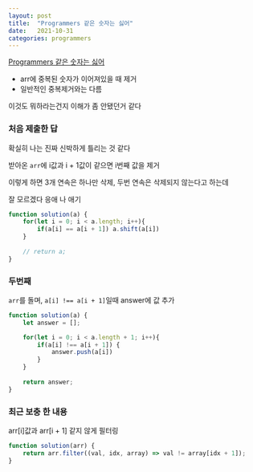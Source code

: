 ```yaml
---
layout: post
title:  "Programmers 같은 숫자는 싫어"
date:   2021-10-31
categories: programmers
---
```

[Programmers 같은 숫자는 싫어](https://programmers.co.kr/learn/courses/30/lessons/12906?language=javascript)

- arr에 중복된 숫자가 이어져있을 때 제거
- 일반적인 중복제거와는 다름

이것도 뭐하라는건지 이해가 좀 안됐던거 같다

### 처음 제출한 답

확실히 나는 진짜 신박하게 틀리는 것 같다

받아온 `arr`에 i값과 i + 1값이 같으면 i번째 값을 제거

이렇게 하면 3개 연속은 하나만 삭제, 두번 연속은 삭제되지 않는다고 하는데

잘 모르겠다 응애 나 애기

```js
function solution(a) { 
    for(let i = 0; i < a.length; i++){
        if(a[i] == a[i + 1]) a.shift(a[i])
    }
    
    // return a;
}
```


### 두번째 

`arr`를 돌며, `a[i] !== a[i + 1]`일때 answer에 값 추가

```js
function solution(a) { 
    let answer = [];

    for(let i = 0; i < a.length + 1; i++){
        if(a[i] !== a[i + 1]) {
            answer.push(a[i])
        }
    }
    
    return answer;
}
```

### 최근 보충 한 내용

arr[i]값과 arr[i + 1] 같지 않게 필터링
```js
function solution(arr) {
    return arr.filter((val, idx, array) => val != array[idx + 1]);
}
```
